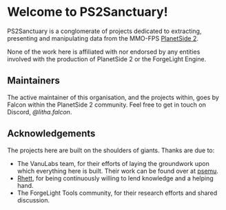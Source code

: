 # Welcome to PS2Sanctuary!

PS2Sanctuary is a conglomerate of projects dedicated to extracting, presenting and manipulating data from the MMO-FPS
[PlanetSide 2](https://www.planetside2.com/).

None of the work here is affiliated with nor endorsed by any entities involved with the production of PlanetSide 2 or the ForgeLight Engine.

## Maintainers

The active maintainer of this organisation, and the projects within, goes by Falcon within the PlanetSide 2 community.
Feel free to get in touch on Discord,  _@litha.falcon_.

## Acknowledgements

The projects here are built on the shoulders of giants. Thanks are due to:

- The VanuLabs team, for their efforts of laying the groundwork upon which everything here is built. Their work can be found over
  at [psemu](https://github.com/psemu).
- [Rhett](https://github.com/RhettVX), for being continuously willing to lend knowledge and a helping hand.
- The ForgeLight Tools community, for their research efforts and shared discussion.
